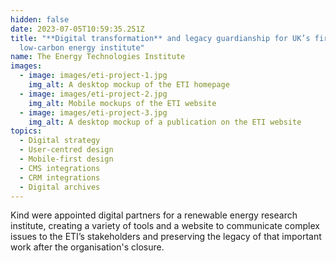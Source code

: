 ```yaml
---
hidden: false
date: 2023-07-05T10:59:35.251Z
title: "**Digital transformation** and legacy guardianship for UK’s first
  low-carbon energy institute"
name: The Energy Technologies Institute
images:
  - image: images/eti-project-1.jpg
    img_alt: A desktop mockup of the ETI homepage
  - image: images/eti-project-2.jpg
    img_alt: Mobile mockups of the ETI website
  - image: images/eti-project-3.jpg
    img_alt: A desktop mockup of a publication on the ETI website
topics:
  - Digital strategy
  - User-centred design
  - Mobile-first design
  - CMS integrations
  - CRM integrations
  - Digital archives
---
```

K﻿ind were appointed digital partners for a renewable energy research institute, creating a variety of tools and a website to communicate complex issues to the ETI’s stakeholders and preserving the legacy of that important work after the organisation's closure.